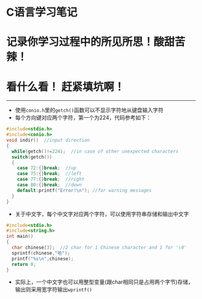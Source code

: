# C语言学习笔记

# 记录你学习过程中的所见所思！酸甜苦辣！

# 看什么看！ 赶紧填坑啊！
---
- 使用`conio.h`里的`getch()`函数可以不显示字符地从键盘输入字符
- 每个方向键对应两个字符，第一个为224，代码参考如下：
```c
#include<stdio.h>
#include<conio.h>
void indir()  //input direction
{
  while(getch()!=224);  //in case of other unexpected characters
  switch(getch())
  {
    case 72:{}break;  //up
    case 75:{}break;  //left
    case 77:{}break;  //right
    case 80:{}break;  //down
    default:printf("Error!\n"); //for warning messages
  }
}
```
- 关于中文字，每个中文字对应两个字符，可以使用字符串存储和输出中文字
```c
#include<stdio.h>
#include<string.h>
int main()
{
  char chinese[3];  //2 char for 1 Chinese character and 1 for '\0'
  sprintf(chinese,"哈");
  printf("%s\n",chinese);
  return 0;
}
```
- 实际上，一个中文字也可以用整型变量(跟char相同只是占用两个字节)存储，输出则采用宽字符输出`wprintf()`
